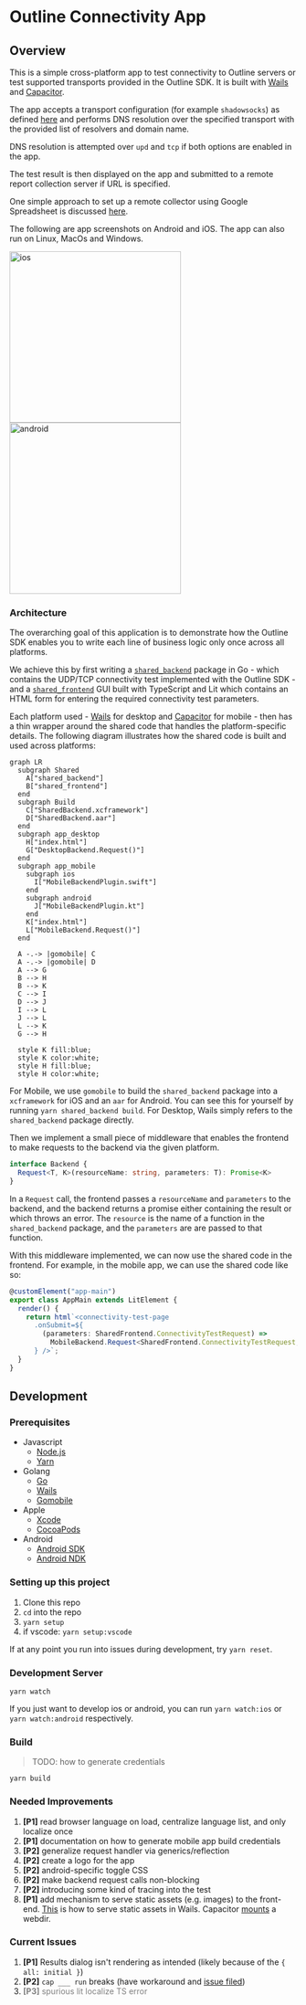 # Outline Connectivity App

## Overview

This is a simple cross-platform app to test connectivity to Outline servers or test supported transports provided in the Outline SDK. It is built with [Wails](https://wails.app/) and [Capacitor](https://capacitorjs.com/).

The app accepts a transport configuration (for example `shadowsocks`) as defined [here](https://pkg.go.dev/github.com/Jigsaw-Code/outline-sdk/x/config) and performs DNS resolution over the specified transport with the provided list of resolvers and domain name.

DNS resolution is attempted over `upd` and `tcp` if both options are enabled in the app.

The test result is then displayed on the app and submitted to a remote report collection server if URL is specified.

One simple approach to set up a remote collector using Google Spreadsheet is discussed [here](https://github.com/amircybersec/report-collector).

The following are app screenshots on Android and iOS. The app can also run on Linux, MacOs and Windows.

<img width="300" alt="ios" src="https://github.com/Jigsaw-Code/outline-sdk/assets/117060873/19a2df0f-ae30-4925-b65a-481c747eb1a3">

<img width="300" alt="android" src="https://github.com/Jigsaw-Code/outline-sdk/assets/117060873/c9aba28e-64a8-4ca6-9634-65dc265908c6">

### Architecture

The overarching goal of this application is to demonstrate how the Outline SDK enables you to write each line of business logic only once across all platforms.

We achieve this by first writing a [`shared_backend`](./shared_backend) package in Go - which contains the UDP/TCP connectivity test implemented with the Outline SDK - and a [`shared_frontend`](./shared_frontend/) GUI built with TypeScript and Lit which contains an HTML form for entering the required connectivity test parameters.

Each platform used - [Wails](https://wails.app/) for desktop and [Capacitor](https://capacitorjs.com/) for mobile - then has a thin wrapper around the shared code that handles the platform-specific details. The following diagram illustrates how the shared code is built and used across platforms:

```mermaid
graph LR
  subgraph Shared
    A["shared_backend"]
    B["shared_frontend"]
  end
  subgraph Build
    C["SharedBackend.xcframework"]
    D["SharedBackend.aar"]
  end
  subgraph app_desktop
    H["index.html"]
    G["DesktopBackend.Request()"]
  end
  subgraph app_mobile
    subgraph ios
      I["MobileBackendPlugin.swift"]
    end
    subgraph android
      J["MobileBackendPlugin.kt"]
    end
    K["index.html"]
    L["MobileBackend.Request()"]
  end

  A -.-> |gomobile| C
  A -.-> |gomobile| D
  A --> G
  B --> H
  B --> K
  C --> I
  D --> J
  I --> L
  J --> L
  L --> K
  G --> H

  style K fill:blue;
  style K color:white;
  style H fill:blue;
  style H color:white;
```

For Mobile, we use `gomobile` to build the `shared_backend` package into a `xcframework` for iOS and an `aar` for Android. You can see this for yourself by running `yarn shared_backend build`. For Desktop, Wails simply refers to the `shared_backend` package directly.

Then we implement a small piece of middleware that enables the frontend to make requests to the backend via the given platform.

```ts
interface Backend {
  Request<T, K>(resourceName: string, parameters: T): Promise<K>
}
```

In a `Request` call, the frontend passes a `resourceName` and `parameters` to the backend, and the backend returns a promise either containing the result or which throws an error. The `resource` is the name of a function in the `shared_backend` package, and the `parameters` are are passed to that function.

With this middleware implemented, we can now use the shared code in the frontend. For example, in the mobile app, we can use the shared code like so:

```ts
@customElement("app-main")
export class AppMain extends LitElement {
  render() {
    return html`<connectivity-test-page 
      .onSubmit=${
        (parameters: SharedFrontend.ConnectivityTestRequest) =>
          MobileBackend.Request<SharedFrontend.ConnectivityTestRequest, SharedFrontend.ConnectivityTestResponse>("ConnectivityTest", parameters)
      } />`;
  }
}
```

## Development

### Prerequisites

- Javascript
  - [Node.js](https://nodejs.org/)
  - [Yarn](https://yarnpkg.com/)
- Golang
  - [Go](https://golang.org/)
  - [Wails](https://wails.app/)
  - [Gomobile](../../mobileproxy/README.md#build-the-ios-and-android-libraries-with-gomobile-bind)
- Apple
  - [Xcode](https://developer.apple.com/xcode/)
  - [CocoaPods](https://cocoapods.org/)
- Android
  - [Android SDK](https://developer.android.com/studio)
  - [Android NDK](https://developer.android.com/ndk)

### Setting up this project

1. Clone this repo
1. `cd` into the repo
1. `yarn setup`
1. if vscode: `yarn setup:vscode`

If at any point you run into issues during development, try `yarn reset`.

### Development Server

`yarn watch`

If you just want to develop ios or android, you can run `yarn watch:ios` or `yarn watch:android` respectively.

### Build

> TODO: how to generate credentials

`yarn build`

### Needed Improvements

1. **\[P1\]** read browser language on load, centralize language list, and only localize once
1. **\[P1\]** documentation on how to generate mobile app build credentials
1. **\[P2\]** generalize request handler via generics/reflection
1. **\[P2\]** create a logo for the app
1. **\[P2\]** android-specific toggle CSS
1. **\[P2\]** make backend request calls non-blocking
1. **\[P2\]** introducing some kind of tracing into the test
1. **\[P1\]** add mechanism to serve static assets (e.g. images) to the front-end. [This](https://wails.io/docs/guides/dynamic-assets/) is how to serve static assets in Wails. Capacitor [mounts](https://capacitorjs.com/docs/config) a webdir.


### Current Issues

1. **\[P1\]** Results dialog isn't rendering as intended (likely because of the `{ all: initial }`)
1. **\[P2\]** `cap ___ run` breaks (have workaround and [issue filed](https://github.com/ionic-team/capacitor/issues/6791))
1. <span style="color:gray">**\[P3\]** spurious lit localize TS error</span>
